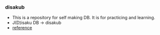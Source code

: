 ### disakub
- This is a repository for self making DB. It is for practicing and learning.
- J(D)isaku DB -> disakub
- [reference](/REFERENCE.md)
